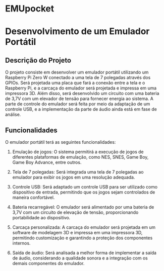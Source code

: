 # EMUpocket
# Desenvolvimento de um Emulador Portátil

## Descrição do Projeto

O projeto consiste em desenvolver um emulador portátil utilizando um Raspberry Pi Zero W conectado a uma tela de 7 polegadas através dos GPIOs. Será projetada uma placa que fará a conexão entre a tela e o Raspberry Pi, e a carcaça do emulador será projetada e impressa em uma impressora 3D. Além disso, será desenvolvido um circuito com uma bateria de 3,7V com um elevador de tensão para fornecer energia ao sistema. A parte de controle do emulador será feita por meio da adaptação de um controle USB, e a implementação da parte de áudio ainda está em fase de análise.

## Funcionalidades

O emulador portátil terá as seguintes funcionalidades:

1. Emulação de jogos: O sistema permitirá a execução de jogos de diferentes plataformas de emulação, como NES, SNES, Game Boy, Game Boy Advance, entre outros.

2. Tela de 7 polegadas: Será integrada uma tela de 7 polegadas ao emulador para exibir os jogos em uma resolução adequada.

3. Controle USB: Será adaptado um controle USB para ser utilizado como dispositivo de entrada, permitindo que os jogos sejam controlados de maneira confortável.

4. Bateria recarregável: O emulador será alimentado por uma bateria de 3,7V com um circuito de elevação de tensão, proporcionando portabilidade ao dispositivo.

5. Carcaça personalizada: A carcaça do emulador será projetada em um software de modelagem 3D e impressa em uma impressora 3D, permitindo customização e garantindo a proteção dos componentes internos.

6. Saída de áudio: Será analisada a melhor forma de implementar a saída de áudio, considerando a qualidade sonora e a integração com os demais componentes do emulador.


